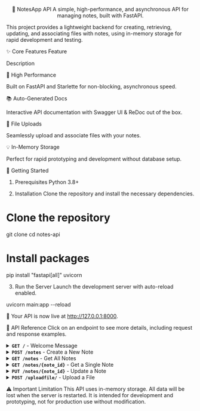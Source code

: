 <div align="center">

📝
NotesApp API
A simple, high-performance, and asynchronous API for managing notes, built with FastAPI.

</div>

This project provides a lightweight backend for creating, retrieving, updating, and associating files with notes, using in-memory storage for rapid development and testing.

✨ Core Features
Feature

Description

🚀 High Performance

Built on FastAPI and Starlette for non-blocking, asynchronous speed.

📚 Auto-Generated Docs

Interactive API documentation with Swagger UI & ReDoc out of the box.

📁 File Uploads

Seamlessly upload and associate files with your notes.

💡 In-Memory Storage

Perfect for rapid prototyping and development without database setup.

🏁 Getting Started
1. Prerequisites
Python 3.8+

2. Installation
Clone the repository and install the necessary dependencies.

# Clone the repository
git clone <your-repository-url>
cd notes-api

# Install packages
pip install "fastapi[all]" uvicorn

3. Run the Server
Launch the development server with auto-reload enabled.

uvicorn main:app --reload

🎉 Your API is now live at http://127.0.0.1:8000.

📌 API Reference
Click on an endpoint to see more details, including request and response examples.

<details>
<summary><code><b>GET /</b></code> - Welcome Message</summary>

Description: A simple endpoint to confirm the API is running.

Response 200 OK:

{ "message": "Welcome to the Notes API" }

</details>

<details>
<summary><code><b>POST /notes</b></code> - Create a New Note</summary>

Description: Creates a new note entry.

Request Body:

{
  "title": "Meeting Agenda",
  "content": "Discuss Q4 roadmap and hiring plan."
}

Response 200 OK:

{
  "note_id": 1,
  "title": "Meeting Agenda",
  "content": "Discuss Q4 roadmap and hiring plan."
}

</details>

<details>
<summary><code><b>GET /notes</b></code> - Get All Notes</summary>

Description: Retrieves a list of all notes currently in memory.

Response 200 OK:

[
  {
    "note_id": 1,
    "title": "Meeting Agenda",
    "content": "Discuss Q4 roadmap and hiring plan."
  }
]

</details>

<details>
<summary><code><b>GET /notes/{note_id}</b></code> - Get a Single Note</summary>

Description: Retrieves a specific note by its unique ID.

Response 200 OK:

{
  "note_id": 1,
  "title": "Meeting Agenda",
  "content": "Discuss Q4 roadmap and hiring plan."
}

</details>

<details>
<summary><code><b>PUT /notes/{note_id}</b></code> - Update a Note</summary>

Description: Updates the title and/or content of an existing note.

Request Body:

{
  "title": "Updated Meeting Agenda",
  "content": "Q4 roadmap discussion moved to next week."
}

Response 200 OK:

{
  "note_id": 1,
  "title": "Updated Meeting Agenda",
  "content": "Q4 roadmap discussion moved to next week."
}

</details>

<details>
<summary><code><b>POST /uploadfile/</b></code> - Upload a File</summary>

Description: Uploads a file to the /uploads/ directory.

Request: multipart/form-data

Example (curl):

curl -X POST "http://127.0.0.1:8000/uploadfile/" -F "file=@/path/to/your/image.png"

Response 200 OK:

{
  "filename": "image.png",
  "content_type": "image/png"
}

</details>

⚠️ Important Limitation
This API uses in-memory storage. All data will be lost when the server is restarted. It is intended for development and prototyping, not for production use without modification.
